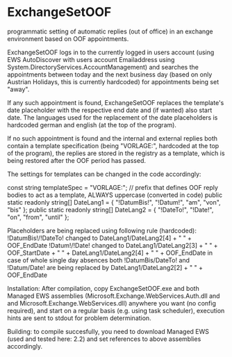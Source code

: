 # ExchangeSetOOF
programmatic setting of automatic replies (out of office) in an exchange environment based on OOF appointments.

ExchangeSetOOF logs in to the currently logged in users account (using EWS AutoDiscover with users account Emailaddress using System.DirectoryServices.AccountManagement)
and searches the appointments between today and the next business day (based on only Austrian Holidays, this is currently hardcoded) for appointments being set "away".

If any such appointment is found, ExchangeSetOOF replaces the template's date placeholder with the respective end date and (if wanted) also start date.
The languages used for the replacement of the date placeholders is hardcoded german and english (at the top of the program).

If no such appointment is found and the internal and external replies both contain a template specification (being "VORLAGE:", hardcoded at the top of the program),
the replies are stored in the registry as a template, which is being restored after the OOF period has passed.

The settings for templates can be changed in the code accordingly:

const string templateSpec = "VORLAGE:"; // prefix that defines OOF reply bodies to act as a template, ALWAYS uppercase (converted in code)
public static readonly string[] DateLang1 = { "!DatumBis!", "!Datum!", "am", "von", "bis" };
public static readonly string[] DateLang2 = { "!DateTo!", "!Date!", "on", "from", "until" };

Placeholders are being replaced using following rule (hardcoded):
!DatumBis!/!DateTo! changed to DateLang1/DateLang2[4] + " " + OOF_EndDate
!Datum!/!Date! changed to DateLang1/DateLang2[3] + " " + OOF_StartDate + " " + DateLang1/DateLang2[4] + " " + OOF_EndDate
in case of whole single day absences both !DatumBis/DateTo! and !Datum/Date! are being replaced by DateLang1/DateLang2[2] + " " + OOF_EndDate 


Installation: After compilation, copy ExchangeSetOOF.exe and both Managed EWS assemblies (Microsoft.Exchange.WebServices.Auth.dll and 
and Microsoft.Exchange.WebServices.dll) anywhere you want (no config required), 
and start on a regular basis (e.g. using task scheduler), execution hints are sent to stdout for problem determination.

Building: to compile succesfully, you need to download Managed EWS (used and tested here: 2.2) and set references to above assemblies accordingly.